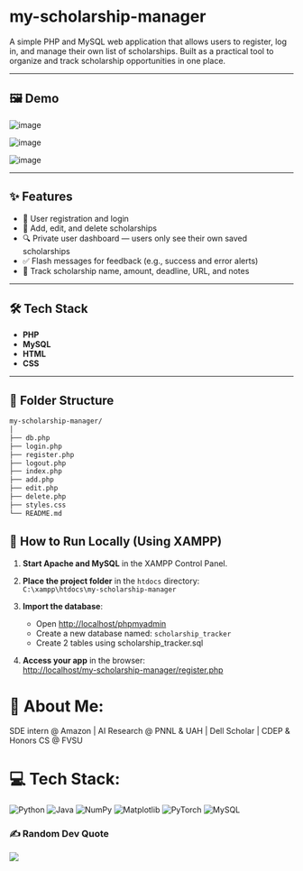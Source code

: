 # my-scholarship-manager

A simple PHP and MySQL web application that allows users to register, log in, and manage their own list of scholarships. Built as a practical tool to organize and track scholarship opportunities in one place.

---
## 🖼️ Demo 

![image](https://github.com/user-attachments/assets/ae1ae8bf-5089-429a-a69d-2a09d6fd1f8c)


![image](https://github.com/user-attachments/assets/35c68a1e-2f8c-40ef-8615-3280434ddd75)


![image](https://github.com/user-attachments/assets/15fc5331-0c77-4cff-a50d-8707fea5e74a)

---

## ✨ Features

- 🔐 User registration and login
- 📝 Add, edit, and delete scholarships
- 🔍 Private user dashboard — users only see their own saved scholarships
- ✅ Flash messages for feedback (e.g., success and error alerts)
- 📅 Track scholarship name, amount, deadline, URL, and notes

---

## 🛠️ Tech Stack

- **PHP** 
- **MySQL**
- **HTML**
- **CSS**

---

## 📂 Folder Structure

```bash
my-scholarship-manager/
│
├── db.php
├── login.php
├── register.php
├── logout.php
├── index.php
├── add.php
├── edit.php
├── delete.php
├── styles.css
└── README.md
```

## 🧪 How to Run Locally (Using XAMPP)

1. **Start Apache and MySQL** in the XAMPP Control Panel.

2. **Place the project folder** in the `htdocs` directory:  
   `C:\xampp\htdocs\my-scholarship-manager`

3. **Import the database**:
   - Open [http://localhost/phpmyadmin](http://localhost/phpmyadmin)
   - Create a new database named: `scholarship_tracker`
   - Create 2 tables using scholarship_tracker.sql

4. **Access your app** in the browser:  
   [http://localhost/my-scholarship-manager/register.php](http://localhost/my-scholarship-manager/register.php)

   
# 💫 About Me:
SDE intern @ Amazon | AI Research @ PNNL & UAH | Dell Scholar | CDEP & Honors CS @ FVSU


# 💻 Tech Stack:
![Python](https://img.shields.io/badge/python-3670A0?style=for-the-badge&logo=python&logoColor=ffdd54) ![Java](https://img.shields.io/badge/java-%23ED8B00.svg?style=for-the-badge&logo=openjdk&logoColor=white) ![NumPy](https://img.shields.io/badge/numpy-%23013243.svg?style=for-the-badge&logo=numpy&logoColor=white) ![Matplotlib](https://img.shields.io/badge/Matplotlib-%23ffffff.svg?style=for-the-badge&logo=Matplotlib&logoColor=black) ![PyTorch](https://img.shields.io/badge/PyTorch-%23EE4C2C.svg?style=for-the-badge&logo=PyTorch&logoColor=white) ![MySQL](https://img.shields.io/badge/mysql-4479A1.svg?style=for-the-badge&logo=mysql&logoColor=white)


### ✍️ Random Dev Quote
![](https://quotes-github-readme.vercel.app/api?type=horizontal&theme=dark)

<!-- Proudly created with GPRM ( https://gprm.itsvg.in ) -->

